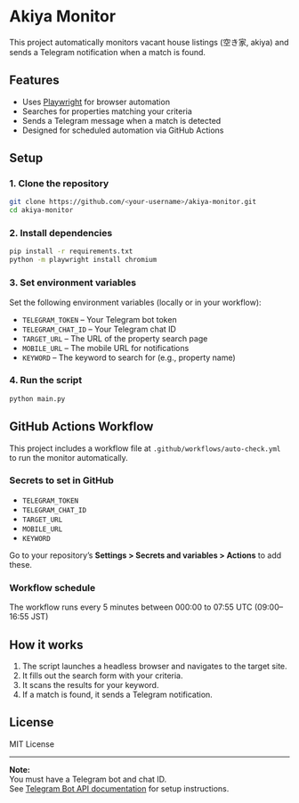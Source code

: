 # Akiya Monitor

This project automatically monitors vacant house listings (空き家, akiya) and sends a Telegram notification when a match is found.

## Features

- Uses [Playwright](https://playwright.dev/python/) for browser automation
- Searches for properties matching your criteria
- Sends a Telegram message when a match is detected
- Designed for scheduled automation via GitHub Actions

## Setup

### 1. Clone the repository

```bash
git clone https://github.com/<your-username>/akiya-monitor.git
cd akiya-monitor
```

### 2. Install dependencies

```bash
pip install -r requirements.txt
python -m playwright install chromium
```

### 3. Set environment variables

Set the following environment variables (locally or in your workflow):

- `TELEGRAM_TOKEN` – Your Telegram bot token
- `TELEGRAM_CHAT_ID` – Your Telegram chat ID
- `TARGET_URL` – The URL of the property search page
- `MOBILE_URL` – The mobile URL for notifications
- `KEYWORD` – The keyword to search for (e.g., property name)

### 4. Run the script

```bash
python main.py
```

## GitHub Actions Workflow

This project includes a workflow file at `.github/workflows/auto-check.yml` to run the monitor automatically.

### Secrets to set in GitHub

- `TELEGRAM_TOKEN`
- `TELEGRAM_CHAT_ID`
- `TARGET_URL`
- `MOBILE_URL`
- `KEYWORD`

Go to your repository’s **Settings > Secrets and variables > Actions** to add these.

### Workflow schedule

The workflow runs every 5 minutes between 000:00 to 07:55 UTC (09:00–16:55 JST)

## How it works

1. The script launches a headless browser and navigates to the target site.
2. It fills out the search form with your criteria.
3. It scans the results for your keyword.
4. If a match is found, it sends a Telegram notification.

## License

MIT License

---

**Note:**  
You must have a Telegram bot and chat ID.  
See [Telegram Bot API documentation](https://core.telegram.org/bots) for setup instructions.